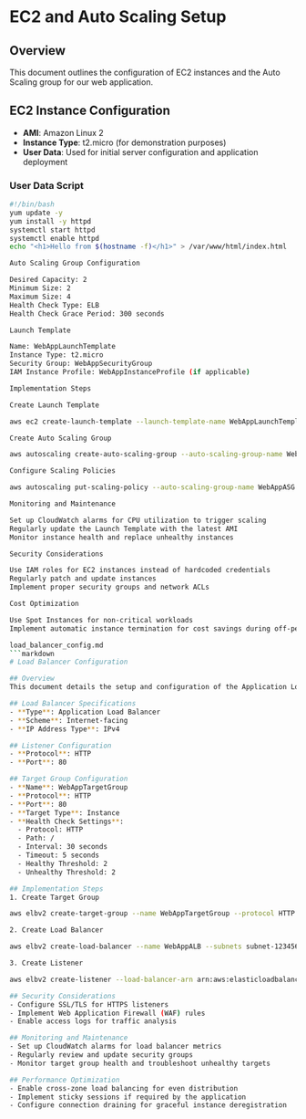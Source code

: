 # EC2 and Auto Scaling Setup

## Overview
This document outlines the configuration of EC2 instances and the Auto Scaling group for our web application.

## EC2 Instance Configuration
- **AMI**: Amazon Linux 2
- **Instance Type**: t2.micro (for demonstration purposes)
- **User Data**: Used for initial server configuration and application deployment

### User Data Script
```bash
#!/bin/bash
yum update -y
yum install -y httpd
systemctl start httpd
systemctl enable httpd
echo "<h1>Hello from $(hostname -f)</h1>" > /var/www/html/index.html

Auto Scaling Group Configuration

Desired Capacity: 2
Minimum Size: 2
Maximum Size: 4
Health Check Type: ELB
Health Check Grace Period: 300 seconds

Launch Template

Name: WebAppLaunchTemplate
Instance Type: t2.micro
Security Group: WebAppSecurityGroup
IAM Instance Profile: WebAppInstanceProfile (if applicable)

Implementation Steps

Create Launch Template

aws ec2 create-launch-template --launch-template-name WebAppLaunchTemplate --version-description v1 --launch-template-data file://launch-template-data.json

Create Auto Scaling Group

aws autoscaling create-auto-scaling-group --auto-scaling-group-name WebAppASG --launch-template LaunchTemplateName=WebAppLaunchTemplate,Version='$Latest' --min-size 2 --max-size 4 --desired-capacity 2 --vpc-zone-identifier "subnet-xxxxx,subnet-yyyyy" --target-group-arns arn:aws:elasticloadbalancing:us-east-1:123456789012:targetgroup/WebAppTG/1234567890123456

Configure Scaling Policies

aws autoscaling put-scaling-policy --auto-scaling-group-name WebAppASG --policy-name WebAppScaleOutPolicy --policy-type SimpleScaling --adjustment-type ChangeInCapacity --scaling-adjustment 1 --cooldown 300

Monitoring and Maintenance

Set up CloudWatch alarms for CPU utilization to trigger scaling
Regularly update the Launch Template with the latest AMI
Monitor instance health and replace unhealthy instances

Security Considerations

Use IAM roles for EC2 instances instead of hardcoded credentials
Regularly patch and update instances
Implement proper security groups and network ACLs

Cost Optimization

Use Spot Instances for non-critical workloads
Implement automatic instance termination for cost savings during off-peak hours

load_balancer_config.md
```markdown
# Load Balancer Configuration

## Overview
This document details the setup and configuration of the Application Load Balancer (ALB) for our web application.

## Load Balancer Specifications
- **Type**: Application Load Balancer
- **Scheme**: Internet-facing
- **IP Address Type**: IPv4

## Listener Configuration
- **Protocol**: HTTP
- **Port**: 80

## Target Group Configuration
- **Name**: WebAppTargetGroup
- **Protocol**: HTTP
- **Port**: 80
- **Target Type**: Instance
- **Health Check Settings**:
  - Protocol: HTTP
  - Path: /
  - Interval: 30 seconds
  - Timeout: 5 seconds
  - Healthy Threshold: 2
  - Unhealthy Threshold: 2

## Implementation Steps
1. Create Target Group

aws elbv2 create-target-group --name WebAppTargetGroup --protocol HTTP --port 80 --vpc-id vpc-0123456789abcdef0 --health-check-protocol HTTP --health-check-path / --health-check-interval-seconds 30 --health-check-timeout-seconds 5 --healthy-threshold-count 2 --unhealthy-threshold-count 2

2. Create Load Balancer

aws elbv2 create-load-balancer --name WebAppALB --subnets subnet-12345678 subnet-87654321 --security-groups sg-12345678 --scheme internet-facing

3. Create Listener

aws elbv2 create-listener --load-balancer-arn arn:aws:elasticloadbalancing:us-east-1:123456789012:loadbalancer/app/WebAppALB/1234567890123456 --protocol HTTP --port 80 --default-actions Type=forward,TargetGroupArn=arn:aws:elasticloadbalancing:us-east-1:123456789012:targetgroup/WebAppTargetGroup/1234567890123456

## Security Considerations
- Configure SSL/TLS for HTTPS listeners
- Implement Web Application Firewall (WAF) rules
- Enable access logs for traffic analysis

## Monitoring and Maintenance
- Set up CloudWatch alarms for load balancer metrics
- Regularly review and update security groups
- Monitor target group health and troubleshoot unhealthy targets

## Performance Optimization
- Enable cross-zone load balancing for even distribution
- Implement sticky sessions if required by the application
- Configure connection draining for graceful instance deregistration

